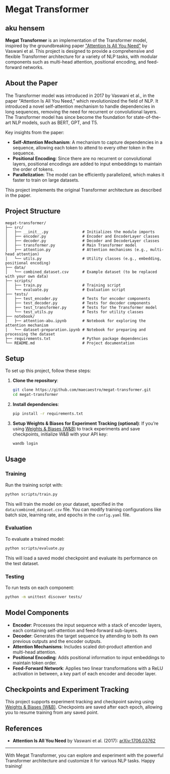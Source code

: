 # Megat Transformer

## aku hensem
**Megat Transformer** is an implementation of the Transformer model, inspired by the groundbreaking paper ["Attention Is All You Need"](https://arxiv.org/abs/1706.03762) by Vaswani et al. This project is designed to provide a comprehensive and flexible Transformer architecture for a variety of NLP tasks, with modular components such as multi-head attention, positional encoding, and feed-forward networks.

## About the Paper

The Transformer model was introduced in 2017 by Vaswani et al., in the paper "Attention Is All You Need," which revolutionized the field of NLP. It introduced a novel self-attention mechanism to handle dependencies in long sequences, removing the need for recurrent or convolutional layers. The Transformer model has since become the foundation for state-of-the-art NLP models, such as BERT, GPT, and T5.

Key insights from the paper:
- **Self-Attention Mechanism**: A mechanism to capture dependencies in a sequence, allowing each token to attend to every other token in the sequence.
- **Positional Encoding**: Since there are no recurrent or convolutional layers, positional encodings are added to input embeddings to maintain the order of tokens.
- **Parallelization**: The model can be efficiently parallelized, which makes it faster to train on large datasets.

This project implements the original Transformer architecture as described in the paper.

## Project Structure

```plaintext
megat-transformer/
├── src/
│   ├── __init__.py               # Initializes the module imports
│   ├── encoder.py                # Encoder and EncoderLayer classes
│   ├── decoder.py                # Decoder and DecoderLayer classes
│   ├── transformer.py            # Main Transformer model
│   ├── attention.py              # Attention mechanisms (e.g., multi-head attention)
│   └── utils.py                  # Utility classes (e.g., embedding, positional encoding)
├── data/
│   └── combined_dataset.csv      # Example dataset (to be replaced with your own data)
├── scripts/
│   ├── train.py                  # Training script
│   └── evaluate.py               # Evaluation script
├── tests/
│   ├── test_encoder.py           # Tests for encoder components
│   ├── test_decoder.py           # Tests for decoder components
│   ├── test_transformer.py       # Tests for the Transformer model
│   └── test_utils.py             # Tests for utility classes
├── notebook/
│   ├── attention-abu.ipynb       # Notebook for exploring the attention mechanism
│   └── dataset-preparation.ipynb # Notebook for preparing and processing the dataset
├── requirements.txt              # Python package dependencies
└── README.md                     # Project documentation
```

## Setup

To set up this project, follow these steps:

1. **Clone the repository**:
   ```bash
   git clone https://github.com/maecaestro/megat-transformer.git
   cd megat-transformer
   ```

2. **Install dependencies**:
   ```bash
   pip install -r requirements.txt
   ```

3. **Setup Weights & Biases for Experiment Tracking (optional)**:
   If you’re using [Weights & Biases (W&B)](https://wandb.ai/) to track experiments and save checkpoints, initialize W&B with your API key:
   ```bash
   wandb login
   ```

## Usage

### Training
Run the training script with:
```bash
python scripts/train.py
```
This will train the model on your dataset, specified in the `data/combined_dataset.csv` file. You can modify training configurations like batch size, learning rate, and epochs in the `config.yaml` file.

### Evaluation
To evaluate a trained model:
```bash
python scripts/evaluate.py
```
This will load a saved model checkpoint and evaluate its performance on the test dataset.

### Testing
To run tests on each component:
```bash
python -m unittest discover tests/
```

## Model Components

- **Encoder**: Processes the input sequence with a stack of encoder layers, each containing self-attention and feed-forward sub-layers.
- **Decoder**: Generates the target sequence by attending to both its own previous outputs and the encoder outputs.
- **Attention Mechanisms**: Includes scaled dot-product attention and multi-head attention.
- **Positional Encoding**: Adds positional information to input embeddings to maintain token order.
- **Feed-Forward Network**: Applies two linear transformations with a ReLU activation in between, a key part of each encoder and decoder layer.

## Checkpoints and Experiment Tracking

This project supports experiment tracking and checkpoint saving using [Weights & Biases (W&B)](https://wandb.ai/). Checkpoints are saved after each epoch, allowing you to resume training from any saved point. 

## References

- **Attention Is All You Need** by Vaswani et al. (2017): [arXiv:1706.03762](https://arxiv.org/abs/1706.03762)

---

With Megat Transformer, you can explore and experiment with the powerful Transformer architecture and customize it for various NLP tasks. Happy training!

